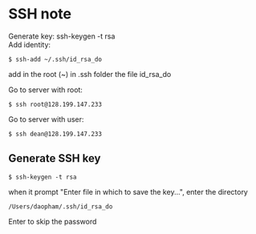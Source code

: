 # SSH note

Generate key: ssh-keygen -t rsa  
Add identity:

```
$ ssh-add ~/.ssh/id_rsa_do
```

add in the root (~) in .ssh folder the file id_rsa_do

Go to server with root:

```
$ ssh root@128.199.147.233
```

Go to server with user:

```
$ ssh dean@128.199.147.233
```

## Generate SSH key

```
$ ssh-keygen -t rsa
```

when it prompt "Enter file in which to save the key...", enter the directory

```
/Users/daopham/.ssh/id_rsa_do
```

Enter to skip the password
